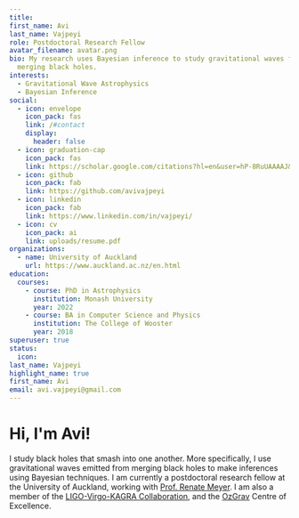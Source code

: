 ```yaml
---
title: 
first_name: Avi
last_name: Vajpeyi
role: Postdoctoral Research Fellow
avatar_filename: avatar.png
bio: My research uses Bayesian inference to study gravitational waves from
  merging black holes.
interests:
  - Gravitational Wave Astrophysics
  - Bayesian Inference
social:
  - icon: envelope
    icon_pack: fas
    link: /#contact
    display:
      header: false
  - icon: graduation-cap
    icon_pack: fas
    link: https://scholar.google.com/citations?hl=en&user=hP-8RuUAAAAJ&view_op=list_works&gmla=ABEO0YpUPYReN8ydlP-6iZtFS7gPWKVVTfDS73oXo_pFr4pmTJtW44B_uMOU9Oq1MK5RcQx6qzXlvPmKjuh4Od68w9hKiPNA8ua9GUkaylNe2qvGw8LyZfAIiwmfuzQdZKRmzpelfVEi2uBLPJ4ByLaH5lzJd3eYEQ
  - icon: github
    icon_pack: fab
    link: https://github.com/avivajpeyi
  - icon: linkedin
    icon_pack: fab
    link: https://www.linkedin.com/in/vajpeyi/
  - icon: cv
    icon_pack: ai
    link: uploads/resume.pdf
organizations:
  - name: University of Auckland
    url: https://www.auckland.ac.nz/en.html
education:
  courses:
    - course: PhD in Astrophysics
      institution: Monash University
      year: 2022
    - course: BA in Computer Science and Physics
      institution: The College of Wooster
      year: 2018
superuser: true
status:
  icon: 
last_name: Vajpeyi
highlight_name: true
first_name: Avi
email: avi.vajpeyi@gmail.com
---
```

# Hi, I'm Avi! 

I study black holes that smash into one another. More specifically, I use gravitational waves emitted from merging black holes to make inferences using Bayesian techniques. I am currently a postdoctoral research fellow at the University of Auckland, working with [Prof. Renate Meyer](https://profiles.auckland.ac.nz/renate-meyer). I am also a member of the [LIGO-Virgo-KAGRA Collaboration](https://www.ligo.caltech.edu/), and the [OzGrav](https://www.ozgrav.org/) Centre of Excellence.
